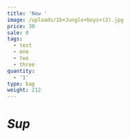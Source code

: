 ```yaml
---
title: 'New '
image: /uploads/1b+Jungle+boys+(2).jpg
price: 30
sale: 0
tags:
  - test
  - one
  - two
  - three
quantity:
  - '1'
type: bag
weight: 212
---
```

# *Sup*
